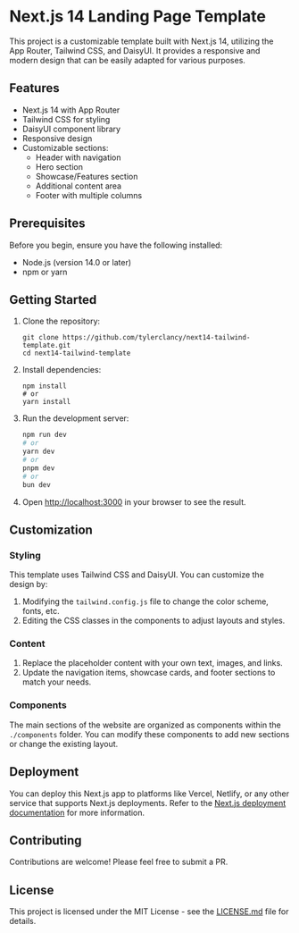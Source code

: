 # Next.js 14 Landing Page Template

This project is a customizable template built with Next.js 14, utilizing the App Router, Tailwind CSS, and DaisyUI. It provides a responsive and modern design that can be easily adapted for various purposes.

## Features

- Next.js 14 with App Router
- Tailwind CSS for styling
- DaisyUI component library
- Responsive design
- Customizable sections:
  - Header with navigation
  - Hero section
  - Showcase/Features section
  - Additional content area
  - Footer with multiple columns

## Prerequisites

Before you begin, ensure you have the following installed:

- Node.js (version 14.0 or later)
- npm or yarn

## Getting Started

1. Clone the repository:

   ```
   git clone https://github.com/tylerclancy/next14-tailwind-template.git
   cd next14-tailwind-template
   ```

2. Install dependencies:

   ```
   npm install
   # or
   yarn install
   ```

3. Run the development server:

   ```bash
   npm run dev
   # or
   yarn dev
   # or
   pnpm dev
   # or
   bun dev
   ```

4. Open [http://localhost:3000](http://localhost:3000) in your browser to see the result.

## Customization

### Styling

This template uses Tailwind CSS and DaisyUI. You can customize the design by:

1. Modifying the `tailwind.config.js` file to change the color scheme, fonts, etc.
2. Editing the CSS classes in the components to adjust layouts and styles.

### Content

1. Replace the placeholder content with your own text, images, and links.
2. Update the navigation items, showcase cards, and footer sections to match your needs.

### Components

The main sections of the website are organized as components within the `./components` folder. You can modify these components to add new sections or change the existing layout.

## Deployment

You can deploy this Next.js app to platforms like Vercel, Netlify, or any other service that supports Next.js deployments. Refer to the [Next.js deployment documentation](https://nextjs.org/docs/deployment) for more information.

## Contributing

Contributions are welcome! Please feel free to submit a PR.

## License

This project is licensed under the MIT License - see the [LICENSE.md](LICENSE.md) file for details.
